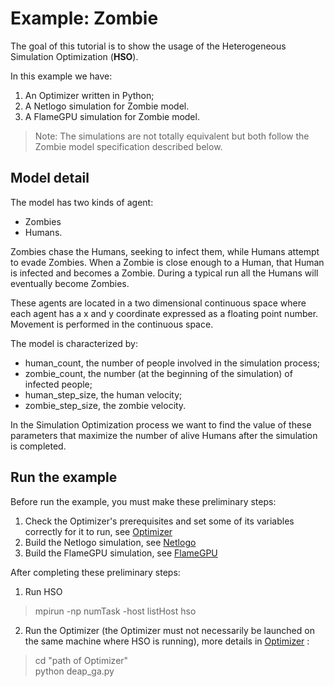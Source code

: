 # Example: Zombie

The goal of this tutorial is to show the usage of the Heterogeneous Simulation Optimization (**HSO**).

In this example we have:

1. An Optimizer written in Python;
2. A Netlogo simulation for Zombie model.
3. A FlameGPU simulation for Zombie model.

>Note: The simulations are not totally equivalent but both follow the Zombie model specification described below.

## Model detail
The model has two kinds of agent:

* Zombies
* Humans.

Zombies chase the Humans, seeking to infect them, while Humans attempt to evade Zombies. When a Zombie is close enough to a Human, that Human is infected and becomes a Zombie.
During a typical run all the Humans will eventually become Zombies.

These agents are located in a two dimensional continuous space where each agent has a x and y coordinate expressed as a floating point number. Movement is performed in the continuous space.


The model is characterized by:

* human_count, the number of people involved in the simulation process;
* zombie_count, the number (at the beginning of the simulation) of infected people;
* human_step_size, the human velocity;
* zombie_step_size, the zombie velocity.


In the Simulation Optimization process we want to find the value of these parameters that maximize the number of alive Humans after the simulation is completed.

## Run the example

Before run the example, you must make these preliminary steps:

1. Check the Optimizer's prerequisites and set some of its variables correctly for it to run, see [Optimizer](./Optimizer/README.md)
2. Build the Netlogo simulation, see [Netlogo](./Simulation_Netlogo/README.md)
3. Build the FlameGPU simulation, see [FlameGPU](./Simulation_Flame/README.md)


After completing these preliminary steps:

1. Run HSO
>mpirun -np numTask -host listHost hso
2. Run the Optimizer (the Optimizer must not necessarily be launched on the same machine where HSO is running), more details in [Optimizer](./Optimizer/README.md) :
>cd "path of Optimizer"  
>python deap_ga.py



